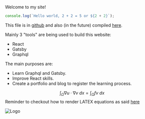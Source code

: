 Welcome to my site!

```js
console.log(`Hello world, 2 + 2 = 5 or ${2 + 2}`);
```

This file is in [github](https://github.com/nvegater/nvegater.me)
and also (in the future) compiled [here](https://nvegater.com).

Mainly 3 "tools" are being used to build this website:

* React
* Gatsby
* Graphql

The main purposes are:

* Learn Graphql and Gatsby.
* Improve React skills.
* Create a portfolio and blog to register the learning process.

$$\int_\Omega \nabla u \cdot \nabla v~dx = \int_\Omega fv~dx$$
Reminder to checkout how to render LATEX equations as said
[here](https://paperhive.org/help/markdown)

![Logo](../assets/logo.png)
